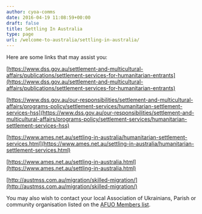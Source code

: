 ```yaml
---
author: cyoa-comms
date: 2016-04-19 11:08:59+00:00
draft: false
title: Settling In Australia
type: page
url: /welcome-to-australia/settling-in-australia/
---
```


Here are some links that may assist you:

[https://www.dss.gov.au/settlement-and-multicultural-affairs/publications/settlement-services-for-humanitarian-entrants](https://www.dss.gov.au/settlement-and-multicultural-affairs/publications/settlement-services-for-humanitarian-entrants)

[https://www.dss.gov.au/our-responsibilities/settlement-and-multicultural-affairs/programs-policy/settlement-services/humanitarian-settlement-services-hss](https://www.dss.gov.au/our-responsibilities/settlement-and-multicultural-affairs/programs-policy/settlement-services/humanitarian-settlement-services-hss)

[https://www.ames.net.au/settling-in-australia/humanitarian-settlement-services.html](https://www.ames.net.au/settling-in-australia/humanitarian-settlement-services.html)

[https://www.ames.net.au/settling-in-australia.html](https://www.ames.net.au/settling-in-australia.html)

[http://austmss.com.au/migration/skilled-migration/](http://austmss.com.au/migration/skilled-migration/)

You may also wish to contact your local Association of Ukrainians, Parish or community organisation listed on the [AFUO Members list](http://www.ozeukes.com/about/member-organisations/).
